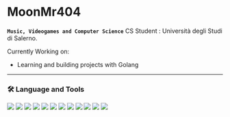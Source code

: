 # MoonMr404


**`Music, Videogames and Computer Science`**
CS Student : Università degli Studi di Salerno.

Currently Working on:
- Learning and building projects with Golang
---
### 🛠️ Language and Tools

<img src="https://cdn.jsdelivr.net/gh/devicons/devicon@latest/icons/go/go-original-wordmark.svg" />
<img src="https://cdn.jsdelivr.net/gh/devicons/devicon@latest/icons/java/java-original.svg" />
<img src="https://cdn.jsdelivr.net/gh/devicons/devicon@latest/icons/python/python-plain.svg" />
<img src="https://cdn.jsdelivr.net/gh/devicons/devicon@latest/icons/javascript/javascript-original.svg" />
<img src="https://cdn.jsdelivr.net/gh/devicons/devicon@latest/icons/tailwindcss/tailwindcss-original.svg" />
<img src="https://cdn.jsdelivr.net/gh/devicons/devicon@latest/icons/react/react-original.svg" />
<img src="https://cdn.jsdelivr.net/gh/devicons/devicon@latest/icons/csharp/csharp-original.svg" />          
<img src="https://cdn.jsdelivr.net/gh/devicons/devicon@latest/icons/c/c-original.svg" />
<img src="https://cdn.jsdelivr.net/gh/devicons/devicon@latest/icons/mysql/mysql-original.svg" />          
<img src="https://cdn.jsdelivr.net/gh/devicons/devicon@latest/icons/css3/css3-original.svg" />
<img src="https://cdn.jsdelivr.net/gh/devicons/devicon@latest/icons/html5/html5-original.svg" />          
<img src="https://cdn.jsdelivr.net/gh/devicons/devicon@latest/icons/git/git-original.svg" />
          
          
          
          
          
          
          
  
